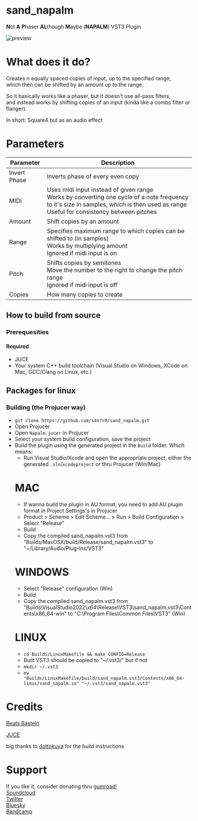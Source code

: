 # sand_napalm

**N**ot **A** **P**haser **AL**though **M**aybe  (**NAPALM**)  VST3 Plugin

![preview](https://i.imgur.com/KDBIDgO.png)

# What does it do?

Creates n equally spaced copies of input, up to the specified range, <br>
which then can be shifted by an amount up to the range.

So it basically works like a phaser, but it doesn't use all-pass filters, <br> 
and instead works by shifting copies of an input (kinda like a combs filter or flanger).

In short: Square4 but as an audio effect

# Parameters

| Parameter    | Description |
| ------------ | ------------ |
| Invert Phase | Inverts phase of every even copy |
| MIDI         | Uses midi input instead of given range <br> Works by converting one cycle of a note frequency to it's size in samples, which is then used as range <br> Useful for consistency between pitches |
| Amount       | Shift copies by an amount |
| Range        | Specifies maximum range to which copies can be shifted to (in samples) <br> Works by multiplying amount <br> Ignored if midi input is on |
| Pitch        | Shifts copies by semitones <br> Move the number to the right to change the pitch range <br> Ignored if midi input is off |
| Copies       | How many copies to create |

## How to build from source

### Prerequesities

#### Required

- JUCE
- Your system C++ build toolchain (Visual Studio on Windows, XCode on Mac, GCC/Clang on Linux, etc.)

## Packages for linux

### Building (the Projucer way)

- ```git clone https://github.com/s4n7r0/sand_napalm.git```
- Open Projucer
- Open `Napalm.jucer` in Projucer
- Select your system build configuration, save the project
- Build the plugin using the generated project in the `Build` folder. Which means:
  + Run Visual Studio/Xcode and open the appropriate project, either the generated `.sln`/`xcodeproject` or thru Projucer (Win/Mac)
  # MAC
  + If wanna build the plugin in AU format, you need to add AU plugin format in Project Settings's in Projucer
  + Product > Scheme > Edit Scheme... > Run > Build Configuration > Select "Release"
  + Build
  + Copy the compiled sand_napalm.vst3 from "Builds/MaxOSX/build/Release/sand_napalm.vst3" to "~/Library/Audio/Plug-Ins/VST3"
  # WINDOWS
  + Select "Release" configuration (Win)
  + Build
  + Copy the compiled sand_napalm.vst3 from "Builds\VisualStudio2022\x64\Release\VST3\sand_napalm.vst3\Contents\x86_64-win\" to "C:\Program Files\Common Files\VST3\" (Win)
  # LINUX
  + `cd Builds/LinuxMakefile && make CONFIG=Release`
  + Built VST3 should be copied to "~/.vst3/" but if not
  + `mkdir ~/.vst3`
  + `mv "Builds/LinuxMakefile/build/sand_napalm.vst3/Contents/x86_64-linux/sand_napalm.so" "~/.vst3/sand_napalm.vst3"`

# Credits
[Beats Basteln](https://www.youtube.com/@Beatsbasteln)

[JUCE](https://www.juce.com)

big thanks to [dottokuya](https://github.com/dottokuya) for the build instructions 

# Support
If you like it, consider donating thru [gumroad!](https://s4n7r0.gumroad.com/l/napalm) <br>
[Soundcloud](https://www.soundcloud.com/s4n7r0) <br>
[Twitter](https://www.twitter.com/s4n7r0) <br>
[Bluesky](https://bsky.app/profile/sandr0.bsky.social) <br>
[Bandcamp](https://s4n7r0.bandcamp.com/track/dragonfly) <br>
